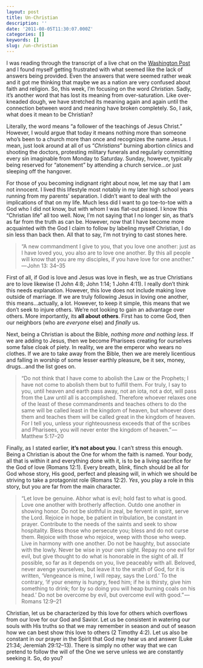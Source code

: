 ```yaml
---
layout: post
title: Un-Christian
description: ''
date: '2011-08-05T11:30:07.000Z'
categories: []
keywords: []
slug: /un-christian
---
```


I was reading through the transcript of a live chat on the [Washington Post](http://live.washingtonpost.com/lisa-miller-on-faith-0728.html) and I found myself getting frustrated with what seemed like the lack of answers being provided. Even the answers that were seemed rather weak and it got me thinking that maybe we as a nation are very confused about faith and religion. So, this week, I’m focusing on the word _Christian_. Sadly, it’s another word that has lost its meaning from over-saturation. Like over-kneaded dough, we have stretched its meaning again and again until the connection between word and meaning have broken completely. So, I ask, what does it mean to be Christian?

Literally, the word means “a follower of the teachings of Jesus Christ.” However, I would argue that today it means nothing more than someone who’s been to a church more than once and recognizes the name Jesus. I mean, just look around at all of us “_Christians_” burning abortion clinics and shooting the doctors, protesting military funerals and regularly committing every sin imaginable from Monday to Saturday. Sunday, however, typically being reserved for “atonement” by attending a church service…or just sleeping off the hangover.

For those of you becoming indignant right about now, let me say that I am not innocent. I lived this lifestyle most notably in my later high school years running from my parents’ separation. I didn’t want to deal with the implications of that on my life. Much less did I want to go toe-to-toe with a God who I did not know, but with whom I was flat-out pissed. I know this “Christian life” all too well. Now, I’m not saying that I no longer sin, as that’s as far from the truth as can be. However, now that I have become more acquainted with the God I claim to follow by labeling myself Christian, I do sin less than back then. All that to say, I’m not trying to cast stones here.

> “A new commandment I give to you, that you love one another: just as I have loved you, you also are to love one another. By this all people will know that you are my disciples, if you have love for one another.” — John 13: 34–35

First of all, if God is love and Jesus was love in flesh, we as true Christians are to love likewise (1 John 4:8; John 1:14; 1 John 4:11). I really don’t think this needs explanation. However, this love does not include making love outside of marriage. If we are truly following Jesus in loving one another, this means…actually, a lot. However, to keep it simple, this means that we don’t seek to injure others. We’re not looking to gain an advantage over others. More importantly, its **all about others**. First has to come God, then our neighbors (who are _everyone_ else) and _finally_ us.

Next, being a Christian is about the Bible, _nothing more and nothing less_. If we are adding to Jesus, then we become Pharisees creating for ourselves some false cloak of piety. In reality, we are the emperor who wears no clothes. If we are to take away from the Bible, then we are merely licentious and falling in worship of some lesser earthly pleasure, be it sex, money, drugs…and the list goes on.

> “Do not think that I have come to abolish the Law or the Prophets; I have not come to abolish them but to fulfill them. For truly, I say to you, until heaven and earth pass away, not an iota, not a dot, will pass from the Law until all is accomplished. Therefore whoever relaxes one of the least of these commandments and teaches others to do the same will be called least in the kingdom of heaven, but whoever does them and teaches them will be called great in the kingdom of heaven. For I tell you, unless your righteousness exceeds that of the scribes and Pharisees, you will never enter the kingdom of heaven.” — Matthew 5:17–20

Finally, as I stated earlier, **it’s not about you**. I can’t stress this enough. Being a Christian is about the One for whom the faith is named. Your body, all that is within it and everything done with it, is to be a living sacrifice for the God of love (Romans 12:1). Every breath, blink, flinch should be all for God whose story, His good, perfect and pleasing will, in which we should be striving to take a protagonist role (Romans 12:2). _Yes_, you play a role in this story, but you are far from the main character.

> “Let love be genuine. Abhor what is evil; hold fast to what is good. Love one another with brotherly affection. Outdo one another in showing honor. Do not be slothful in zeal, be fervent in spirit, serve the Lord. Rejoice in hope, be patient in tribulation, be constant in prayer. Contribute to the needs of the saints and seek to show hospitality. Bless those who persecute you; bless and do not curse them. Rejoice with those who rejoice, weep with those who weep. Live in harmony with one another. Do not be haughty, but associate with the lowly. Never be wise in your own sight. Repay no one evil for evil, but give thought to do what is honorable in the sight of all. If possible, so far as it depends on you, live peaceably with all. Beloved, never avenge yourselves, but leave it to the wrath of God, for it is written, ‘Vengeance is mine, I will repay, says the Lord.’ To the contrary, ‘if your enemy is hungry, feed him; if he is thirsty, give him something to drink; for by so doing you will heap burning coals on his head.’ Do not be overcome by evil, but overcome evil with good.” — Romans 12:9–21

Christian, let us be characterized by this love for others which overflows from our love for our God and Savior. Let us be consistent in watering our souls with His truths so that we may remember in season and out of season how we can best show this love to others (2 Timothy 4:2). Let us also be constant in our prayer in the Spirit that God may hear us and answer (Luke 21:34; Jeremiah 29:12–13). There is simply no other way that we can pretend to follow the will of the One we serve unless we are constantly seeking it. So, do you?